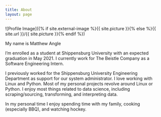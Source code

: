 ```yaml
---
title: About
layout: page
---
```


![Profile Image]({% if site.external-image %}{{ site.picture }}{% else %}{{ site.url }}/{{ site.picture }}{% endif %})

<p>My name is Matthew Angle</p>

<p> I’m enrolled as a student at Shippensburg University with an expected graduation in May 2021. I currently work for The Beistle Company as a Software Engineering Intern.</p>

<p>I previously worked for the Shippensburg University Engineering Department as support for our system administrator. I love working with Linux and Python. Most of my personal projects revolve around Linux or Python.  
I enjoy most things related to data science, including scraping/sourcing, transforming, and interpreting data.</p>


<p>In my personal time I enjoy spending time with my family, cooking (especially BBQ), and
watching hockey.
</p>
